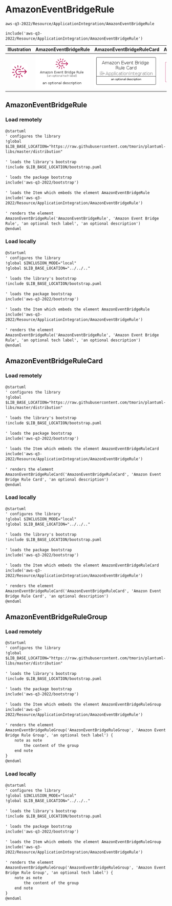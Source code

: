 # AmazonEventBridgeRule


```text
aws-q3-2022/Resource/ApplicationIntegration/AmazonEventBridgeRule
```

```text
include('aws-q3-2022/Resource/ApplicationIntegration/AmazonEventBridgeRule')
```



| Illustration | AmazonEventBridgeRule | AmazonEventBridgeRuleCard | AmazonEventBridgeRuleGroup |
| :---: | :---: | :---: | :---: |
| ![illustration for Illustration](../../../aws-q3-2022/Resource/ApplicationIntegration/AmazonEventBridgeRule.png) | ![illustration for AmazonEventBridgeRule](../../../aws-q3-2022/Resource/ApplicationIntegration/AmazonEventBridgeRule.Local.png) | ![illustration for AmazonEventBridgeRuleCard](../../../aws-q3-2022/Resource/ApplicationIntegration/AmazonEventBridgeRuleCard.Local.png) | ![illustration for AmazonEventBridgeRuleGroup](../../../aws-q3-2022/Resource/ApplicationIntegration/AmazonEventBridgeRuleGroup.Local.png) |




## AmazonEventBridgeRule

### Load remotely
```plantuml
@startuml
' configures the library
!global $LIB_BASE_LOCATION="https://raw.githubusercontent.com/tmorin/plantuml-libs/master/distribution"

' loads the library's bootstrap
!include $LIB_BASE_LOCATION/bootstrap.puml

' loads the package bootstrap
include('aws-q3-2022/bootstrap')

' loads the Item which embeds the element AmazonEventBridgeRule
include('aws-q3-2022/Resource/ApplicationIntegration/AmazonEventBridgeRule')

' renders the element
AmazonEventBridgeRule('AmazonEventBridgeRule', 'Amazon Event Bridge Rule', 'an optional tech label', 'an optional description')
@enduml
```

### Load locally
```plantuml
@startuml
' configures the library
!global $INCLUSION_MODE="local"
!global $LIB_BASE_LOCATION="../../.."

' loads the library's bootstrap
!include $LIB_BASE_LOCATION/bootstrap.puml

' loads the package bootstrap
include('aws-q3-2022/bootstrap')

' loads the Item which embeds the element AmazonEventBridgeRule
include('aws-q3-2022/Resource/ApplicationIntegration/AmazonEventBridgeRule')

' renders the element
AmazonEventBridgeRule('AmazonEventBridgeRule', 'Amazon Event Bridge Rule', 'an optional tech label', 'an optional description')
@enduml
```

## AmazonEventBridgeRuleCard

### Load remotely
```plantuml
@startuml
' configures the library
!global $LIB_BASE_LOCATION="https://raw.githubusercontent.com/tmorin/plantuml-libs/master/distribution"

' loads the library's bootstrap
!include $LIB_BASE_LOCATION/bootstrap.puml

' loads the package bootstrap
include('aws-q3-2022/bootstrap')

' loads the Item which embeds the element AmazonEventBridgeRuleCard
include('aws-q3-2022/Resource/ApplicationIntegration/AmazonEventBridgeRule')

' renders the element
AmazonEventBridgeRuleCard('AmazonEventBridgeRuleCard', 'Amazon Event Bridge Rule Card', 'an optional description')
@enduml
```

### Load locally
```plantuml
@startuml
' configures the library
!global $INCLUSION_MODE="local"
!global $LIB_BASE_LOCATION="../../.."

' loads the library's bootstrap
!include $LIB_BASE_LOCATION/bootstrap.puml

' loads the package bootstrap
include('aws-q3-2022/bootstrap')

' loads the Item which embeds the element AmazonEventBridgeRuleCard
include('aws-q3-2022/Resource/ApplicationIntegration/AmazonEventBridgeRule')

' renders the element
AmazonEventBridgeRuleCard('AmazonEventBridgeRuleCard', 'Amazon Event Bridge Rule Card', 'an optional description')
@enduml
```

## AmazonEventBridgeRuleGroup

### Load remotely
```plantuml
@startuml
' configures the library
!global $LIB_BASE_LOCATION="https://raw.githubusercontent.com/tmorin/plantuml-libs/master/distribution"

' loads the library's bootstrap
!include $LIB_BASE_LOCATION/bootstrap.puml

' loads the package bootstrap
include('aws-q3-2022/bootstrap')

' loads the Item which embeds the element AmazonEventBridgeRuleGroup
include('aws-q3-2022/Resource/ApplicationIntegration/AmazonEventBridgeRule')

' renders the element
AmazonEventBridgeRuleGroup('AmazonEventBridgeRuleGroup', 'Amazon Event Bridge Rule Group', 'an optional tech label') {
    note as note
        the content of the group
    end note
}
@enduml
```

### Load locally
```plantuml
@startuml
' configures the library
!global $INCLUSION_MODE="local"
!global $LIB_BASE_LOCATION="../../.."

' loads the library's bootstrap
!include $LIB_BASE_LOCATION/bootstrap.puml

' loads the package bootstrap
include('aws-q3-2022/bootstrap')

' loads the Item which embeds the element AmazonEventBridgeRuleGroup
include('aws-q3-2022/Resource/ApplicationIntegration/AmazonEventBridgeRule')

' renders the element
AmazonEventBridgeRuleGroup('AmazonEventBridgeRuleGroup', 'Amazon Event Bridge Rule Group', 'an optional tech label') {
    note as note
        the content of the group
    end note
}
@enduml
```

